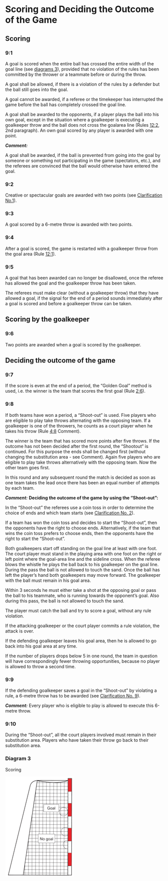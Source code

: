# Scoring and Deciding the Outcome of the Game

## Scoring

### 9:1
A goal is scored when the entire ball has crossed the entire width of
the goal line (see [diagrams 3](#diagram-3)), provided that no violation of the
rules has been committed by the thrower or a teammate before or
during the throw.

A goal shall be allowed, if there is a violation of the rules by a
defender but the ball still goes into the goal.

A goal cannot be awarded, if a referee or the timekeeper has
interrupted the game before the ball has completely crossed the goal line.

A goal shall be awarded to the opponents, if a player plays the ball
into his own goal, except in the situation where a goalkeeper is
executing a goalkeeper throw and the ball does not cross the goalarea line (Rules [12:2](#12:2), 2nd paragraph). An own goal scored by any
player is awarded with one point.

***Comment:***

A goal shall be awarded, if the ball is prevented from going into the goal by
someone or something not participating in the game (spectators, etc.), and
the referees are convinced that the ball would otherwise have entered the
goal.

### 9:2
Creative or spectacular goals are awarded with two points (see
[Clarification No.1](#1.-awarding-of-points)).

### 9:3
A goal scored by a 6-metre throw is awarded with two points.

### 9:4 
After a goal is scored, the game is restarted with a goalkeeper throw
from the goal area (Rule [12:1](#12:1)).

### 9:5 
A goal that has been awarded can no longer be disallowed, once the
referee has allowed the goal and the goalkeeper throw has been
taken.

The referees must make clear (without a goalkeeper throw) that they
have allowed a goal, if the signal for the end of a period sounds
immediately after a goal is scored and before a goalkeeper throw can
be taken.

## Scoring by the goalkeeper

### 9:6 
Two points are awarded when a goal is scored by the goalkeeper.

## Deciding the outcome of the game

### 9:7 
If the score is even at the end of a period, the “Golden Goal” method
is used, i.e. the winner is the team that scores the first goal (Rule [2:6](#2:6)).

### 9:8 
If both teams have won a period, a “Shoot-out” is used.
Five players who are eligible to play take throws alternating with the
opposing team. If a goalkeeper is one of the throwers, he counts as a
court player when he takes his throw (Rule [4:8](#4:8) Comment).

The winner is the team that has scored more points after five throws.
If the outcome has not been decided after the first round, the “Shootout” is continued. For this purpose the ends shall be changed first
(without changing the substitution area - see Comment). Again five
players who are eligible to play take throws alternatively with the
opposing team. Now the other team goes first.

In this round and any subsequent round the match is decided as soon
as one team takes the lead once there has been an equal number of
attempts by each team.

***Comment:***
**Deciding the outcome of the game by using the “Shoot-out”:**

In the “Shoot-out” the referees use a coin toss in order to determine the
choice of ends and which team starts (see [Clarification No. 2](#2.-special-circumstances)).

If a team has won the coin toss and decides to start the “Shoot-out”, then
the opponents have the right to choose ends. Alternatively, if the team that
wins the coin toss prefers to choose ends, then the opponents have the
right to start the “Shoot-out”.

Both goalkeepers start off standing on the goal line at least with one foot.
The court player must stand in the playing area with one foot on the right or
left point where the goal-area line and the sideline cross. When the referee
blows the whistle he plays the ball back to his goalkeeper on the goal line.
During the pass the ball is not allowed to touch the sand. Once the ball has
left the player’s hand both goalkeepers may move forward. The goalkeeper
with the ball must remain in his goal area.

Within 3 seconds he must either take a shot at the opposing goal or pass
the ball to his teammate, who is running towards the opponent’s goal. Also
during this pass, the ball is not allowed to touch the sand.

The player must catch the ball and try to score a goal, without any rule
violation.

If the attacking goalkeeper or the court player commits a rule violation, the
attack is over.

If the defending goalkeeper leaves his goal area, then he is allowed to go
back into his goal area at any time.

If the number of players drops below 5 in one round, the team in question
will have correspondingly fewer throwing opportunities, because no player
is allowed to throw a second time.

### 9:9 
If the defending goalkeeper saves a goal in the “Shoot-out” by
violating a rule, a 6-metre throw has to be awarded (see [Clarification No. 9](#9.-shoot-out-and-fast-break)).

***Comment:***
Every player who is eligible to play is allowed to execute this 6-metre throw.

### 9:10 
During the “Shoot-out”, all the court players involved must remain in
their substitution area. Players who have taken their throw go back to
their substitution area.

### Diagram 3
Scoring

![Scoring](../diagrams/diagram3.png)
